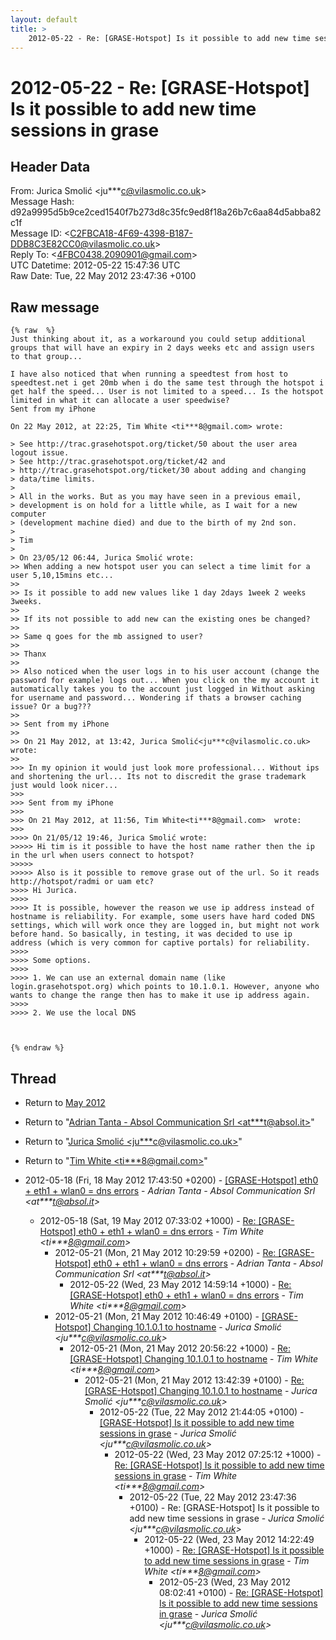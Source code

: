 ```yaml
---
layout: default
title: >
    2012-05-22 - Re: [GRASE-Hotspot] Is it possible to add new time sessions in grase
---
```


# 2012-05-22 - Re: [GRASE-Hotspot] Is it possible to add new time sessions in grase

## Header Data

From: Jurica Smolić \<ju***c@vilasmolic.co.uk\><br>
Message Hash: d92a9995d5b9ce2ced1540f7b273d8c35fc9ed8f18a26b7c6aa84d5abba82c1f<br>
Message ID: \<C2FBCA18-4F69-4398-B187-DDB8C3E82CC0@vilasmolic.co.uk\><br>
Reply To: \<4FBC0438.2090901@gmail.com\><br>
UTC Datetime: 2012-05-22 15:47:36 UTC<br>
Raw Date: Tue, 22 May 2012 23:47:36 +0100<br>

## Raw message

```
{% raw  %}
Just thinking about it, as a workaround you could setup additional groups that will have an expiry in 2 days weeks etc and assign users to that group... 

I have also noticed that when running a speedtest from host to speedtest.net i get 20mb when i do the same test through the hotspot i get half the speed... User is not limited to a speed... Is the hotspot limited in what it can allocate a user speedwise?
Sent from my iPhone

On 22 May 2012, at 22:25, Tim White <ti***8@gmail.com> wrote:

> See http://trac.grasehotspot.org/ticket/50 about the user area logout issue.
> See http://trac.grasehotspot.org/ticket/42 and 
> http://trac.grasehotspot.org/ticket/30 about adding and changing 
> data/time limits.
> 
> All in the works. But as you may have seen in a previous email, 
> development is on hold for a little while, as I wait for a new computer 
> (development machine died) and due to the birth of my 2nd son.
> 
> Tim
> 
> On 23/05/12 06:44, Jurica Smolić wrote:
>> When adding a new hotspot user you can select a time limit for a user 5,10,15mins etc...
>> 
>> Is it possible to add new values like 1 day 2days 1week 2 weeks 3weeks.
>> 
>> If its not possible to add new can the existing ones be changed?
>> 
>> Same q goes for the mb assigned to user?
>> 
>> Thanx
>> 
>> Also noticed when the user logs in to his user account (change the password for example) logs out... When you click on the my account it automatically takes you to the account just logged in Without asking for username and password... Wondering if thats a browser caching issue? Or a bug???
>> 
>> Sent from my iPhone
>> 
>> On 21 May 2012, at 13:42, Jurica Smolić<ju***c@vilasmolic.co.uk>  wrote:
>> 
>>> In my opinion it would just look more professional... Without ips and shortening the url... Its not to discredit the grase trademark just would look nicer...
>>> 
>>> Sent from my iPhone
>>> 
>>> On 21 May 2012, at 11:56, Tim White<ti***8@gmail.com>  wrote:
>>> 
>>>> On 21/05/12 19:46, Jurica Smolić wrote:
>>>>> Hi tim is it possible to have the host name rather then the ip in the url when users connect to hotspot?
>>>>> 
>>>>> Also is it possible to remove grase out of the url. So it reads http://hotspot/radmi or uam etc?
>>>> Hi Jurica.
>>>> 
>>>> It is possible, however the reason we use ip address instead of hostname is reliability. For example, some users have hard coded DNS settings, which will work once they are logged in, but might not work before hand. So basically, in testing, it was decided to use ip address (which is very common for captive portals) for reliability.
>>>> 
>>>> Some options.
>>>> 
>>>> 1. We can use an external domain name (like login.grasehotspot.org) which points to 10.1.0.1. However, anyone who wants to change the range then has to make it use ip address again.
>>>> 
>>>> 2. We use the local DNS



{% endraw %}
```

## Thread

+ Return to [May 2012](/archive/2012/05)

+ Return to "[Adrian Tanta - Absol Communication Srl <at***t<span>@</span>absol.it>](/authors/at___t_at_absol_it)"
+ Return to "[Jurica Smolić <ju***c<span>@</span>vilasmolic.co.uk>](/authors/ju___c_at_vilasmolic_co_uk)"
+ Return to "[Tim White <ti***8<span>@</span>gmail.com>](/authors/ti___8_at_gmail_com)"

+ 2012-05-18 (Fri, 18 May 2012 17:43:50 +0200) - [[GRASE-Hotspot] eth0 + eth1 + wlan0 = dns errors](/archive/2012/05/eefa8c93aea561af4601b872076a66c1680fb30d678b5d2b11036c8676ac07bb) - _Adrian Tanta - Absol Communication Srl \<at***t@absol.it\>_
  + 2012-05-18 (Sat, 19 May 2012 07:33:02 +1000) - [Re: [GRASE-Hotspot] eth0 + eth1 + wlan0 = dns errors](/archive/2012/05/ca625a35f39e68008682c715e45bd1aa9010859dfb7bd4f5963de51b26520de8) - _Tim White \<ti***8@gmail.com\>_
    + 2012-05-21 (Mon, 21 May 2012 10:29:59 +0200) - [Re: [GRASE-Hotspot] eth0 + eth1 + wlan0 = dns errors](/archive/2012/05/7001d9fb90603018965d7f3b97dba8dc818e4a611cfcc729d0b784f13736025d) - _Adrian Tanta - Absol Communication Srl \<at***t@absol.it\>_
      + 2012-05-22 (Wed, 23 May 2012 14:59:14 +1000) - [Re: [GRASE-Hotspot] eth0 + eth1 + wlan0 = dns errors](/archive/2012/05/e5ff7dac62831ed6d1df55fd2de2ad6b2639781aad7522c242b3ad19f92d2acf) - _Tim White \<ti***8@gmail.com\>_
    + 2012-05-21 (Mon, 21 May 2012 10:46:49 +0100) - [[GRASE-Hotspot] Changing 10.1.0.1 to hostname](/archive/2012/05/b95415d25399a8ed66dbb4e1426e0dc0f5028a955fb39d725815ec5df3c17ef7) - _Jurica Smolić \<ju***c@vilasmolic.co.uk\>_
      + 2012-05-21 (Mon, 21 May 2012 20:56:22 +1000) - [Re: [GRASE-Hotspot] Changing 10.1.0.1 to hostname](/archive/2012/05/88ded0606a73d7bb583c8f41f97629a89edd18598044816b1e99f58617a211db) - _Tim White \<ti***8@gmail.com\>_
        + 2012-05-21 (Mon, 21 May 2012 13:42:39 +0100) - [Re: [GRASE-Hotspot] Changing 10.1.0.1 to hostname](/archive/2012/05/29c8707a850f39eb217253f318ec6893af99b1409be570c9b981613be4a06524) - _Jurica Smolić \<ju***c@vilasmolic.co.uk\>_
          + 2012-05-22 (Tue, 22 May 2012 21:44:05 +0100) - [[GRASE-Hotspot] Is it possible to add new time sessions in grase](/archive/2012/05/d3e97a47fbc26e02d11b204d1def376da3c35af27c4eb48593b1b9b910d2ac0a) - _Jurica Smolić \<ju***c@vilasmolic.co.uk\>_
            + 2012-05-22 (Wed, 23 May 2012 07:25:12 +1000) - [Re: [GRASE-Hotspot] Is it possible to add new time sessions in grase](/archive/2012/05/8abb66e1ccecc475cdb222ea9c735b38d4ea56389582a140c7aa1d0292a3c743) - _Tim White \<ti***8@gmail.com\>_
              + 2012-05-22 (Tue, 22 May 2012 23:47:36 +0100) - Re: [GRASE-Hotspot] Is it possible to add new time sessions in grase - _Jurica Smolić \<ju***c@vilasmolic.co.uk\>_
                + 2012-05-22 (Wed, 23 May 2012 14:22:49 +1000) - [Re: [GRASE-Hotspot] Is it possible to add new time sessions in grase](/archive/2012/05/f12bf8e49016166a4d26be5c633b97aecf5ce5656ae2acc329fc48102207cd39) - _Tim White \<ti***8@gmail.com\>_
                  + 2012-05-23 (Wed, 23 May 2012 08:02:41 +0100) - [Re: [GRASE-Hotspot] Is it possible to add new time sessions in grase](/archive/2012/05/cd6b895b60276f50052cadf03e444630d456bbbeeec07aa5eb0af950d2a21156) - _Jurica Smolić \<ju***c@vilasmolic.co.uk\>_

